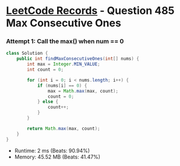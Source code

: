 # [LeetCode Records](../README.md) - Question 485 Max Consecutive Ones

### Attempt 1: Call the max() when num == 0
```java
class Solution {
    public int findMaxConsecutiveOnes(int[] nums) {
        int max = Integer.MIN_VALUE;
        int count = 0;

        for (int i = 0; i < nums.length; i++) {
            if (nums[i] == 0) {
                max = Math.max(max, count);
                count = 0;
            } else {
                count++;
            }
        }

        return Math.max(max, count);
    }
}
```
- Runtime: 2 ms (Beats: 90.94%)
- Memory: 45.52 MB (Beats: 41.47%)

<br>

